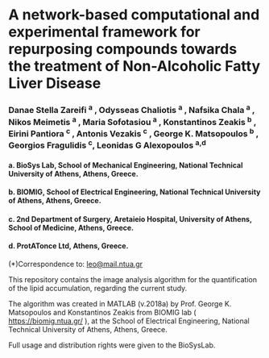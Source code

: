 # A network-based computational and experimental framework for repurposing compounds towards the treatment of Non-Alcoholic Fatty Liver Disease
### Danae Stella Zareifi <sup>a</sup> , Odysseas Chaliotis <sup>a</sup> , Nafsika Chala <sup>a</sup> , Nikos Meimetis <sup>a</sup> , Maria Sofotasiou <sup>a</sup> , Konstantinos Zeakis <sup>b</sup> , Eirini Pantiora <sup>c</sup> , Antonis Vezakis <sup>c</sup> , George K. Matsopoulos <sup>b</sup> , Georgios Fragulidis <sup>c</sup>, Leonidas G Alexopoulos <sup>a,d</sup>
 #### a. BioSys Lab, School of Mechanical Engineering, National Technical University of Athens, Athens, Greece.
#### b. BIOMIG, School of Electrical Engineering, National Technical University of Athens, Athens, Greece.
#### c. 2nd Department of Surgery, Aretaieio Hospital, University of Athens, School of Medicine, Athens, Greece.
#### d. ProtATonce Ltd, Athens, Greece.

(*)Correspondence to: leo@mail.ntua.gr

This repository contains the image analysis algorithm for the quantification of the lipid accumulation, regarding the current study.

The algorithm was created in MATLAB (v.2018a) by Prof. George K. Matsopoulos and Konstantinos Zeakis from BIOMIG lab ( https://biomig.ntua.gr/ ), at the School of Electrical Engineering, National Technical University of Athens, Athens, Greece.

Full usage and distribution rights were given to the BioSysLab.
